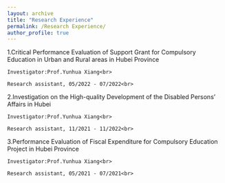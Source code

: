 ```yaml
---
layout: archive
title: "Research Experience"
permalink: /Research Experience/
author_profile: true
---
```

1.Critical Performance Evaluation of Support Grant for Compulsory Education in Urban and Rural areas in Hubei Province<br>

    Investigator:Prof.Yunhua Xiang<br>
  
    Research assistant, 05/2022 - 07/2022<br>

2.Investigation on the High-quality Development of the Disabled Persons’ Affairs in Hubei<br>

    Investigator:Prof.Yunhua Xiang<br>
  
    Research assistant, 11/2021 - 11/2022<br>

3.Performance Evaluation of Fiscal Expenditure for Compulsory Education Project in Hubei Province<br>

    Investigator:Prof.Yunhua Xiang<br>
  
    Research assistant, 05/2021 - 07/2021<br>
  

